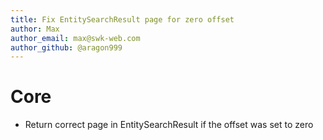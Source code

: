 ```yaml
---
title: Fix EntitySearchResult page for zero offset
author: Max
author_email: max@swk-web.com
author_github: @aragon999
---
```

# Core
* Return correct page in EntitySearchResult if the offset was set to zero
